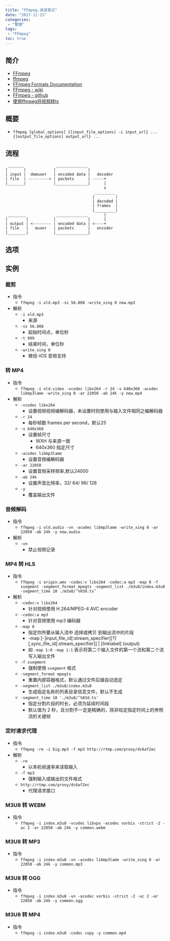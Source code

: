 ```yaml
---
title: "FFmpeg.阅读笔记"
date: "2017-11-23"
categories:
 - "整理"
tags:
 - "FFmpeg"
toc: true
---
```



## 简介
- [FFmpeg](https://ffmpeg.org/)
- [ffmpeg](https://www.ffmpeg.org/ffmpeg.html)
- [FFmpeg Formats Documentation](https://ffmpeg.org/ffmpeg-formats.html)
- [FFmpeg - wiki](https://zh.wikipedia.org/wiki/FFmpeg)
- [FFmpeg - github](https://github.com/FFmpeg/FFmpeg)
- [使用ffmpeg将视频转ts](https://segmentfault.com/q/1010000003834362?sort=created)

## 概要
- `ffmpeg [global_options] {[input_file_options] -i input_url} ... {[output_file_options] output_url} ...`

## 流程
```
 _______              ______________
|       |            |              |
| input |  demuxer   | encoded data |   decoder
| file  | ---------> | packets      | -----+
|_______|            |______________|      |
                                           v
                                       _________
                                      |         |
                                      | decoded |
                                      | frames  |
                                      |_________|
 ________             ______________       |
|        |           |              |      |
| output | <-------- | encoded data | <----+
| file   |   muxer   | packets      |   encoder
|________|           |______________|

```

## 选项


## 实例
### 裁剪
- 指令
  + `ffmpeg -i old.mp3 -ss 56.808 -write_xing 0 new.mp3`
- 解析
  + `-i old.mp3`
    * 来源
  + `-ss 56.808`
    * 起始时间点，单位秒
  + `-t 999`
    * 结束时间，单位秒
  + `-write_xing 0`
    * 微信-IOS 音频支持

### 转 MP4
- 指令
  + `ffmpeg -i old.video -vcodec libx264 -r 24 -s 640x360 -acodec libmp3lame -write_xing 0 -ar 22050 -ab 24k -y new.mp4`
- 解析
  + `-vcodec libx264`
    * 设置视频视频编解码器，未设置时则使用与输入文件相同之编解码器
  + `-r 24`
    * 每秒帧数 frames per second，默认25
  + `-s 640x360`
    * 设置帧尺寸
      - WXH 与来源一致
      - 640x360 指定尺寸
  + `-acodec libmp3lame`
    * 设置音频编解码器
  + `-ar 22050`
    * 设置音频采样频率,默认24000
  + `-ab 24k `
    * 设置声音比特率，32/ 64/ 96/ 128
  + `-y`
    * 覆盖输出文件

### 音频解码
- 指令
  + `ffmpeg -i old.audio -vn -acodec libmp3lame -write_xing 0 -ar 22050 -ab 24k -y new.audio`
- 解析
  + `-vn`
    * 禁止视频记录

### MP4 转 HLS
- 指令
  - `ffmpeg -i origin.wmv -codec:v libx264 -codec:a mp3 -map 0 -f ssegment -segment_format mpegts -segment_list ./m3u8/index.m3u8 -segment_time 10 ./m3u8/’%03d.ts’`
- 解析
  - `-codec:v libx264`
    - 针对视频使用 H.264/MPEG-4 AVC encoder
  - `-codec:a mp3`
    - 针对音频使用 mp3 编码器
  - `-map 0`
    - 指定你所要从输入流中 选择或拷贝 到输出流中的片段
    - -map [-]input_file_id[:stream_specifier][?][,sync_file_id[:stream_specifier]] | [linklabel] (output)
    - 如 `-map 1:0 -map 1:1` 表示将第二个输入文件的第一个流和第二个流写入输出文件
  - `-f ssegment`
    - 强制使用 `ssegment` 格式
  - `-segment_format mpegts`
    - 重置内部容器格式，默认通过文件后缀自动选定
  - `-segment_list ./m3u8/index.m3u8`
    - 生成指定名称的列表目录信息文件，默认不生成
  - `-segment_time 10 './m3u8/’%03d.ts'`
    - 指定分割片段的时长，必须为延续时间段
    - 默认值为 2 秒，且分割不一定是精确的，除非给定指定时间上的参照流的关键帧

### 定时请求代理
- 指令
  - `ffmpeg -re -i big.mp3 -f mp3 http://rtmp.com/proxy/dc6af2ec`
- 解析
  - `-re`
    - 以本机帧速率来读取输入
  - `-f mp3`
    - 强制输入或输出的文件格式
  - `http://rtmp.com/proxy/dc6af2ec`
    - 代理请求接口


### M3U8 转 WEBM
- 指令
  - `ffmpeg -i index.m3u8 -vcodec libvpx -acodec vorbis -strict -2 -ac 2 -ar 22050 -ab 24k -y common.webm`

### M3U8 转 MP3
- 指令
  - `ffmpeg -i index.m3u8 -vn -acodec libmp3lame -write_xing 0 -ar 22050 -ab 24k -y common.mp3`

### M3U8 转 OGG
- 指令
  - `ffmpeg -i index.m3u8 -vn -acodec vorbis -strict -2 -ac 2 -ar 22050 -ab 24k -y common.ogg`

### M3U8 转 MP4
- 指令
  - `ffmpeg -i index.m3u8 -codec copy -y common.mp4`    